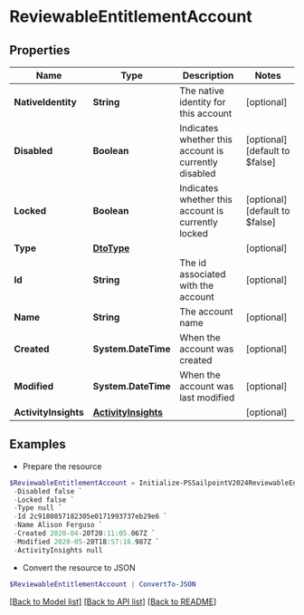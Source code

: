 # ReviewableEntitlementAccount
## Properties

Name | Type | Description | Notes
------------ | ------------- | ------------- | -------------
**NativeIdentity** | **String** | The native identity for this account | [optional] 
**Disabled** | **Boolean** | Indicates whether this account is currently disabled | [optional] [default to $false]
**Locked** | **Boolean** | Indicates whether this account is currently locked | [optional] [default to $false]
**Type** | [**DtoType**](DtoType.md) |  | [optional] 
**Id** | **String** | The id associated with the account | [optional] 
**Name** | **String** | The account name | [optional] 
**Created** | **System.DateTime** | When the account was created | [optional] 
**Modified** | **System.DateTime** | When the account was last modified | [optional] 
**ActivityInsights** | [**ActivityInsights**](ActivityInsights.md) |  | [optional] 

## Examples

- Prepare the resource
```powershell
$ReviewableEntitlementAccount = Initialize-PSSailpointV2024ReviewableEntitlementAccount  -NativeIdentity CN&#x3D;Alison Ferguso `
 -Disabled false `
 -Locked false `
 -Type null `
 -Id 2c9180857182305e0171993737eb29e6 `
 -Name Alison Ferguso `
 -Created 2020-04-20T20:11:05.067Z `
 -Modified 2020-05-20T18:57:16.987Z `
 -ActivityInsights null
```

- Convert the resource to JSON
```powershell
$ReviewableEntitlementAccount | ConvertTo-JSON
```

[[Back to Model list]](../README.md#documentation-for-models) [[Back to API list]](../README.md#documentation-for-api-endpoints) [[Back to README]](../README.md)

